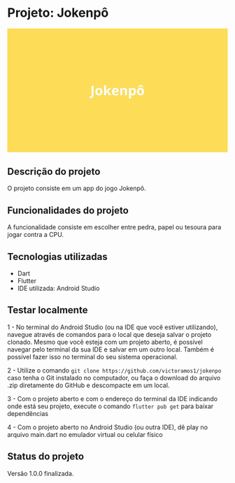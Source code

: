 <h1>Projeto: Jokenpô</h1>

![App em funcionamento](imagens/jokenpo.gif)

<h2>Descrição do projeto</h2>

<p>O projeto consiste em um app do jogo Jokenpô.</p>

<h2>Funcionalidades do projeto</h2>

<p>A funcionalidade consiste em escolher entre pedra, papel ou tesoura para jogar contra a CPU.</p>

<h2>Tecnologias utilizadas</h2>

<ul>
    <li>Dart</li>
    <li>Flutter</li>
    <li>IDE utilizada: Android Studio</li>
</ul>

<h2>Testar localmente</h2>

<p>1 - No terminal do Android Studio (ou na IDE que você estiver utilizando), navegue através de comandos para o local que deseja salvar o projeto clonado. Mesmo que você esteja com um projeto aberto, é possível navegar pelo terminal da sua IDE e salvar em um outro local. Também é possível fazer isso no terminal do seu sistema operacional.</p>
  
<p>2 - Utilize o comando <code>git clone https://github.com/victoramos1/jokenpo</code> caso tenha o Git instalado no computador, ou faça o download do arquivo .zip diretamente do GitHub e descompacte em um local.</p>

<p>3 - Com o projeto aberto e com o endereço do terminal da IDE indicando onde está seu projeto, execute o comando <code>flutter pub get</code> para baixar dependências</p>

<p>4 - Com o projeto aberto no Android Studio (ou outra IDE), dê play no arquivo main.dart no emulador virtual ou celular físico</p>

<h2>Status do projeto</h2>

<p>Versão 1.0.0 finalizada.</p>

